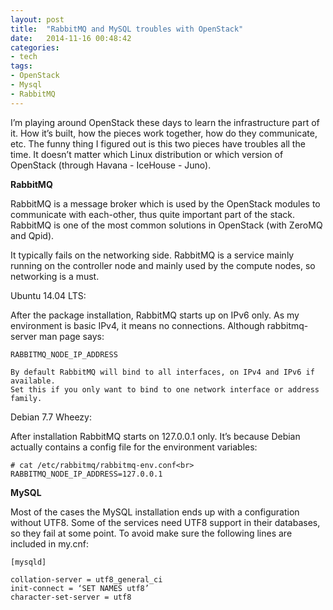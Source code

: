 ```yaml
---
layout: post
title:  "RabbitMQ and MySQL troubles with OpenStack"
date:   2014-11-16 00:48:42
categories:
- tech
tags: 
- OpenStack 
- Mysql 
- RabbitMQ
---
```

I’m playing around OpenStack these days to learn the infrastructure part of it. How it’s built, how the pieces work together, how do they communicate, etc. The funny thing I figured out is this two pieces have troubles all the time. It doesn’t matter which Linux distribution or which version of OpenStack (through Havana - IceHouse - Juno). 

**RabbitMQ**

RabbitMQ is a message broker which is used by the OpenStack modules to communicate with each-other, thus quite important part of the stack. RabbitMQ is one of the most common solutions in OpenStack (with ZeroMQ and Qpid). 

It typically fails on the networking side. RabbitMQ is a service mainly running on the controller node and mainly used by the compute nodes, so networking is a must. 

<!--more-->

Ubuntu 14.04 LTS:

After the package installation, RabbitMQ starts up on IPv6 only. As my environment is basic IPv4, it means no connections. Although rabbitmq-server man page says: 

    RABBITMQ_NODE_IP_ADDRESS
    
    By default RabbitMQ will bind to all interfaces, on IPv4 and IPv6 if available. 
    Set this if you only want to bind to one network interface or address family.

Debian 7.7 Wheezy: 

After installation RabbitMQ starts on 127.0.0.1 only. It’s because Debian actually contains a config file for the environment variables: 

    # cat /etc/rabbitmq/rabbitmq-env.conf<br>
    RABBITMQ_NODE_IP_ADDRESS=127.0.0.1

**MySQL**

Most of the cases the MySQL installation ends up with a configuration without UTF8. Some of the services need UTF8 support in their databases, so they fail at some point. To avoid make sure the following lines are included in my.cnf: 

    [mysqld]
    
    collation-server = utf8_general_ci
    init-connect = ‘SET NAMES utf8’
    character-set-server = utf8


